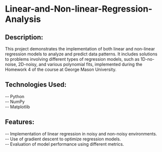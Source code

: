 # Linear-and-Non-linear-Regression-Analysis

## Description:
This project demonstrates the implementation of both linear and non-linear regression models to analyze and predict data patterns. It includes solutions to problems involving different types of regression models, such as 1D-no-noise, 2D-noisy, and various polynomial fits, implemented during the Homework 4 of the course at George Mason University.

## Technologies Used:
-- Python <br />
-- NumPy <br />
-- Matplotlib <br />

## Features:
-- Implementation of linear regression in noisy and non-noisy environments. <br />
-- Use of gradient descent to optimize regression models. <br />
-- Evaluation of model performance using different metrics. <br />
